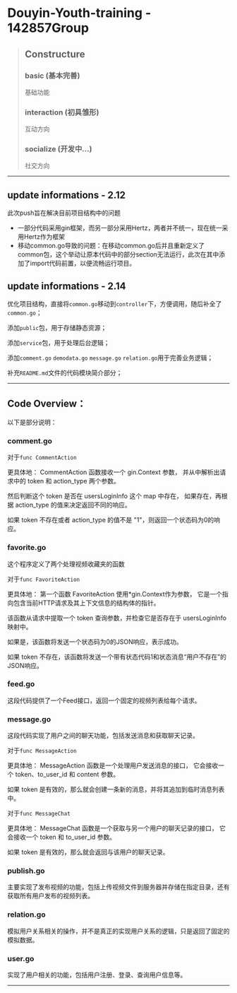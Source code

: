 # Douyin-Youth-training - 142857Group

> ## Constructure
> ### basic (基本完善)
>
> 基础功能
>
> ### interaction (初具雏形)
> 互动方向
>
> ### socialize (开发中...)
> 社交方向

---



## update informations - 2.12
此次push旨在解决目前项目结构中的问题

+ 一部分代码采用gin框架，而另一部分采用Hertz，两者并不统一，现在统一采用Hertz作为框架
+ 移动common.go导致的问题：在移动common.go后并且重新定义了common包，这个举动让原本代码中的部分section无法运行，此次在其中添加了import代码前置，以便流畅运行项目。



## update informations - 2.14

优化项目结构，直接将`common.go`移动到`controller`下，方便调用，随后补全了`common.go`；

添加`public`包，用于存储静态资源；

添加`service`包，用于处理后台逻辑；

添加`comment.go` `demodata.go` `message.go` `relation.go`用于完善业务逻辑；

补充`README.md`文件的代码模块简介部分；



---

## Code Overview：

以下是部分说明：

### comment.go

对于`func CommentAction`

更具体地： CommentAction 函数接收一个 gin.Context 参数， 并从中解析出请求中的 token 和 action_type 两个参数。 

然后判断这个 token 是否在 usersLoginInfo 这个 map 中存在， 如果存在，再根据 action_type 的值来决定返回不同的响应。

如果 token 不存在或者 action_type 的值不是 "1"，则返回一个状态码为0的响应。



### favorite.go

这个程序定义了两个处理视频收藏夹的函数

对于`func FavoriteAction`

更具体地： 第一个函数 FavoriteAction 使用*gin.Context作为参数， 它是一个指向包含当前HTTP请求及其上下文信息的结构体的指针。

该函数从请求中提取一个 token 查询参数，并检查它是否存在于 usersLoginInfo 映射中。 

如果是，该函数将发送一个状态码为0的JSON响应，表示成功。 

如果 token 不存在，该函数将发送一个带有状态代码1和状态消息“用户不存在”的JSON响应。



### feed.go

这段代码提供了一个Feed接口，返回一个固定的视频列表给每个请求。





### message.go

这段代码实现了用户之间的聊天功能，包括发送消息和获取聊天记录。

对于`func MessageAction`

更具体地： MessageAction 函数是一个处理用户发送消息的接口， 它会接收一个 token、to_user_id 和 content 参数。 

如果 token 是有效的，那么就会创建一条新的消息，并将其追加到临时消息列表中。

对于`func MessageChat`

更具体地： MessageChat 函数是一个获取与另一个用户的聊天记录的接口， 它会接收一个 token 和 to_user_id 参数。 

如果 token 是有效的，那么就会返回与该用户的聊天记录。



### publish.go

主要实现了发布视频的功能，包括上传视频文件到服务器并存储在指定目录，还有获取所有用户发布的视频列表。



### relation.go

模拟用户关系相关的操作，并不是真正的实现用户关系的逻辑，只是返回了固定的模拟数据。



### user.go

实现了用户相关的功能，包括用户注册、登录、查询用户信息等。

---

